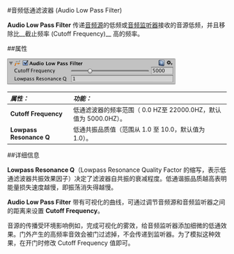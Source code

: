 #音频低通滤波器 (Audio Low Pass Filter)

__Audio Low Pass Filter__ 传递[音频源](class-AudioSource.html)的低频或[音频监听器](class-AudioListener.html)接收的音源低频，并且移除比__截止频率 (Cutoff Frequency)__ 高的频率。


##属性

![](../uploads/Main/AudioLowPassFilter.png) 


|**_属性：_** |**_功能：_** |
|:---|:---|
|__Cutoff Frequency__ |低通滤波器的频率范围（ 0.0 HZ至 22000.0HZ，默认值为 5000.0HZ）。|
|__Lowpass Resonance Q__ |低通共振品质值（范围从 1.0 至 10.0，默认值为 1.0）。|


##详细信息

__Lowpass Resonance Q__（Lowpass Resonance Quality Factor 的缩写，表示低通滤波器共振效果因子）决定了滤波器自共振的衰减程度。低通谐振品质越高表明能量损失速度越慢，即振荡消失得越慢。

__Audio Low Pass Filter__ 带有可视化的曲线，可通过调节音频源和音频监听器之间的距离来设置 __Cutoff Frequency__。

音源的传播受环境影响例如，完成可视化的雾效，给音频监听器添加细微的低通效果。门外产生的高频率音效会被门过滤掉，不会传递到监听器。为了模拟这种效果，在开门时修改 Cutoff Frequency 值即可。
